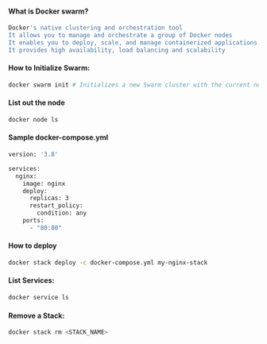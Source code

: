 #### What is Docker swarm?
```sh
Docker's native clustering and orchestration tool
It allows you to manage and orchestrate a group of Docker nodes
It enables you to deploy, scale, and manage containerized applications across multiple hosts
It provides high availability, load balancing and scalability
```
#### How to Initialize Swarm:
```sh
docker swarm init # Initializes a new Swarm cluster with the current node as the manager.
```
#### List out the node
```sh
docker node ls
```
#### Sample docker-compose.yml
```sh
version: '3.8'

services:
  nginx:
    image: nginx
    deploy:
      replicas: 3
      restart_policy:
        condition: any
    ports:
      - "80:80"
```
#### How to deploy
```sh
docker stack deploy -c docker-compose.yml my-nginx-stack
```
#### List Services:
```sh
docker service ls
```
#### Remove a Stack:
```sh
docker stack rm <STACK_NAME>
```
